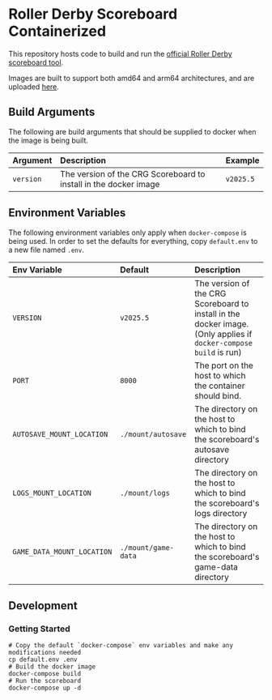 # Roller Derby Scoreboard Containerized

This repository hosts code to build and run the [official Roller Derby scoreboard tool](https://github.com/rollerderby/scoreboard).

Images are built to support both amd64 and arm64 architectures, and are uploaded [here](https://hub.docker.com/r/jeddai/nashvillerollerderby).

## Build Arguments 

The following are build arguments that should be supplied to docker when the image is being built.

| Argument | Description                                                      | Example  |
|:---------|:-----------------------------------------------------------------|:---------|
| `version` | The version of the CRG Scoreboard to install in the docker image | `v2025.5` |

## Environment Variables

The following environment variables only apply when `docker-compose` is being used. 
In order to set the defaults for everything, copy `default.env` to a new file named `.env`.

| Env Variable               | Default             | Description                                                                                                       |
|:---------------------------|:--------------------|:------------------------------------------------------------------------------------------------------------------|
| `VERSION`                  | `v2025.5`           | The version of the CRG Scoreboard to install in the docker image. (Only applies if `docker-compose build` is run) |
| `PORT`                     | `8000`              | The port on the host to which the container should bind.                                                          |
| `AUTOSAVE_MOUNT_LOCATION`  | `./mount/autosave`  | The directory on the host to which to bind the scoreboard's autosave directory                                    |
| `LOGS_MOUNT_LOCATION`      | `./mount/logs`      | The directory on the host to which to bind the scoreboard's logs directory                                        |
| `GAME_DATA_MOUNT_LOCATION` | `./mount/game-data` | The directory on the host to which to bind the scoreboard's game-data directory                                   |

## Development

### Getting Started

```shell
# Copy the default `docker-compose` env variables and make any modifications needed
cp default.env .env
# Build the docker image
docker-compose build
# Run the scoreboard
docker-compose up -d
```
